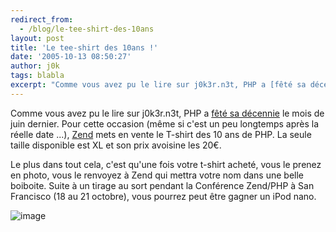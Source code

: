 ```yaml
---
redirect_from:
  - /blog/le-tee-shirt-des-10ans
layout: post
title: 'Le tee-shirt des 10ans !'
date: '2005-10-13 08:50:27'
author: j0k
tags: blabla
excerpt: "Comme vous avez pu le lire sur j0k3r.n3t, PHP a [fêté sa décennie](http://www.j0k3r.net/news-php-fete-sa-decennie-527.html) le mois de juin dernier.     \nPour cette occasion (même si c'est un peu longtemps après la réelle date ...), [Zend](http://zend.com/php10anniversary/t-shirt.php) mets en vente le T-shirt des 10 ans de PHP. La seule taille      …"
---
```


Comme vous avez pu le lire sur j0k3r.n3t, PHP a [fêté sa décennie](http://www.j0k3r.net/news-php-fete-sa-decennie-527.html) le mois de juin dernier.
Pour cette occasion (même si c'est un peu longtemps après la réelle date ...), [Zend](http://zend.com/php10anniversary/t-shirt.php) mets en vente le T-shirt des 10 ans de PHP. La seule taille disponible est XL et son prix avoisine les 20€.

Le plus dans tout cela, c'est qu'une fois votre t-shirt acheté, vous le prenez en photo, vous le renvoyez à Zend qui mettra votre nom dans une belle boiboite. Suite à un tirage au sort pendant la Conférence Zend/PHP à San Francisco (18 au 21 octobre), vous pourrez peut être gagner un iPod nano.

 ![image](https://zend.com/images/php/10anniversary/front.jpg)
